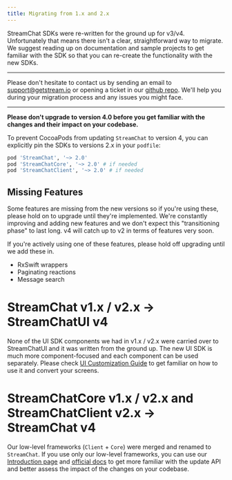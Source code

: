 ```yaml
---
title: Migrating from 1.x and 2.x
---
```


StreamChat SDKs were re-written for the ground up for v3/v4. Unfortunately that means there isn't a clear, straightforward way to migrate. We suggest reading up on documentation and sample projects to get familiar with the SDK so that you can re-create the functionality with the new SDKs.

---
Please don't hesitate to contact us by sending an email to support@getstream.io or opening a ticket in our [github repo](https://github.com/GetStream/stream-chat-swift). We'll help you during your migration process and any issues you might face.

---

**Please don't upgrade to version 4.0 before you get familiar with the changes and their impact on your codebase.**

To prevent CocoaPods from updating `StreamChat` to version 4, you can explicitly pin the SDKs to versions 2.x in your `podfile`:
```ruby
pod 'StreamChat', '~> 2.0'
pod 'StreamChatCore', '~> 2.0' # if needed
pod 'StreamChatClient', '~> 2.0' # if needed
```

## Missing Features

Some features are missing from the new versions so if you're using these, please hold on to upgrade until they're implemented. We're constantly improving and adding new features and we don't expect this "transitioning phase" to last long. v4 will catch up to v2 in terms of features very soon.

If you're actively using one of these features, please hold off upgrading until we add these in.

* RxSwift wrappers
* Paginating reactions
* Message search

# StreamChat v1.x / v2.x -> StreamChatUI v4

None of the UI SDK components we had in v1.x / v2.x were carried over to StreamChatUI and it was written from the ground up. The new UI SDK is much more component-focused and each component can be used separately. Please check [UI Customization Guide](ui-customization.md) to get familiar on how to use it and convert your screens.

# StreamChatCore v1.x / v2.x and StreamChatClient v2.x -> StreamChat v4

Our low-level frameworks (`Client` + `Core`) were merged and renamed to `StreamChat`. If you use only our low-level frameworks, you can use our [Introduction page](../../basics/getting-started) and [official docs](https://getstream.io/chat/docs/ios-swift) to get more familiar with the update API and better assess the impact of the changes on your codebase.
